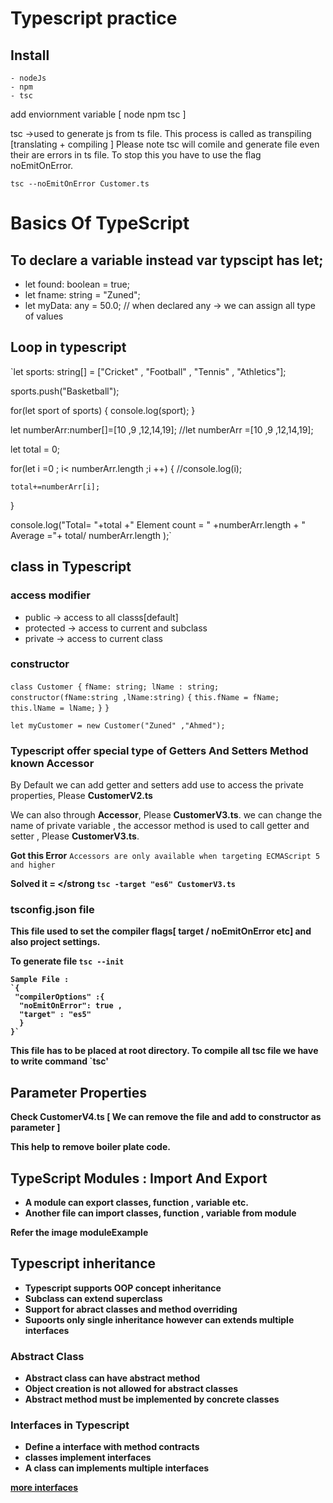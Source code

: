 # Typescript practice

## Install
    - nodeJs
    - npm
    - tsc 
 add enviornment variable  [ node npm tsc ]

tsc ->used to generate js from ts file. This process is called as transpiling [translating + compiling ] 
Please note tsc will comile and generate file even their are errors in ts file. To stop this you have to use the flag noEmitOnError.

`tsc --noEmitOnError Customer.ts`

# Basics Of TypeScript
## To declare a variable instead var typscipt has let;
   - let found: boolean = true;
   - let fname: string = "Zuned";
   - let myData: any = 50.0; // when declared any -> we can assign all type of values 
## Loop in typescript

`let sports: string[] = ["Cricket" , "Football" , "Tennis" , "Athletics"];

sports.push("Basketball");

for(let sport of sports)
{
  console.log(sport);
}

let numberArr:number[]=[10 ,9 ,12,14,19];
//let numberArr =[10 ,9 ,12,14,19];

let total = 0;

for(let i =0 ; i< numberArr.length ;i ++)
{
	//console.log(i);
	
	total+=numberArr[i];
}

console.log("Total= "+total +" Element count = " +numberArr.length + " Average ="+ total/ numberArr.length );`
   
## class in Typescript

### access modifier
 - public     -> access to all classs[default] 
 - protected  -> access to current and subclass
 - private    -> access to current class
 
### constructor 
`class Customer {`
 `fName: string;
 lName : string;`
 `constructor(fName:string ,lName:string)`
 `{`
	`this.fName = fName;
	this.lName = lName;`
 `}`
`}`

`let myCustomer = new Customer("Zuned" ,"Ahmed");`

### Typescript offer special type of Getters And Setters Method known Accessor
 By Default we can add getter and setters add use to access the private properties, Please <strong>CustomerV2.ts</strong>
 
 We can also through <strong>Accessor</strong>, Please <strong>CustomerV3.ts</strong>. 
 we can change the name of private variable , the accessor method is used to call getter  and setter , Please <strong>CustomerV3.ts</strong>. 
 
 <strong>Got this Error</strong> `Accessors are only available when targeting ECMAScript 5 and higher`
 
 <strong>Solved it = </strong `tsc -target "es6" CustomerV3.ts`
	

 ### tsconfig.json file
  This file used to set the compiler flags[ target / noEmitOnError etc] and also project settings.
  
  To generate file `tsc --init`
  	
	Sample File :
	`{
	 "compilerOptions" :{
	  "noEmitOnError": true ,
	  "target" : "es5"
	  }
	}`

This file has to be placed at root directory. To compile all tsc file we have to write command `tsc'

## Parameter Properties
Check CustomerV4.ts  [ We can remove the file and add to constructor as parameter ]

This help to remove boiler plate code.

## TypeScript Modules : Import And Export
- A module can export classes, function , variable etc.
- Another file can import classes, function , variable from module

Refer the image moduleExample

## Typescript inheritance 
- Typescript supports OOP concept inheritance
- Subclass can extend superclass
- Support for abract classes and method overriding
- Supoorts only single inheritance however can extends multiple interfaces
### Abstract Class 
- Abstract class can have abstract method
- Object creation is not allowed for abstract classes
- Abstract method must be implemented by concrete classes

### Interfaces in Typescript
- Define a interface with method contracts
- classes implement interfaces
- A class can implements multiple interfaces


<a href="https://www.typescriptlang.org/docs/handbook/interfaces.html"> more interfaces </a>
